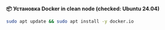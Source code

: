 **📦 Установка Docker in clean node (checked: Ubuntu 24.04)**
```bash
sudo apt update && sudo apt install -y docker.io
```